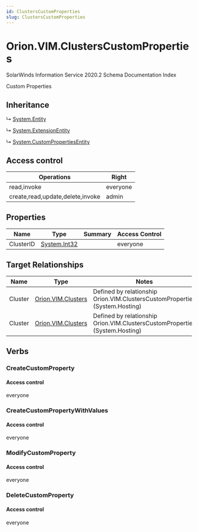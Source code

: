 ```yaml
---
id: ClustersCustomProperties
slug: ClustersCustomProperties
---
```


# Orion.VIM.ClustersCustomProperties

SolarWinds Information Service 2020.2 Schema Documentation Index

Custom Properties

## Inheritance

↳ [System.Entity](./../System/Entity)

↳ [System.ExtensionEntity](./../System/ExtensionEntity)

↳ [System.CustomPropertiesEntity](./../System/CustomPropertiesEntity)

## Access control

| Operations | Right |
| ------ | ------ |
| read,invoke | everyone |
| create,read,update,delete,invoke | admin |

## Properties

| Name | Type | Summary | Access Control |
| ------ | ------ | ------ | ------ |
| ClusterID | [System.Int32](https://docs.microsoft.com/en-us/dotnet/api/system.int32) |  | everyone |

## Target Relationships

| Name | Type | Notes |
| ------ | ------ | ------ |
| Cluster | [Orion.VIM.Clusters](./../Orion.VIM/Clusters) | Defined by relationship Orion.VIM.ClustersCustomProperties (System.Hosting) |
| Cluster | [Orion.VIM.Clusters](./../Orion.VIM/Clusters) | Defined by relationship Orion.VIM.ClustersCustomProperties (System.Hosting) |

## Verbs

### CreateCustomProperty

#### Access control

everyone

### CreateCustomPropertyWithValues

#### Access control

everyone

### ModifyCustomProperty

#### Access control

everyone

### DeleteCustomProperty

#### Access control

everyone

